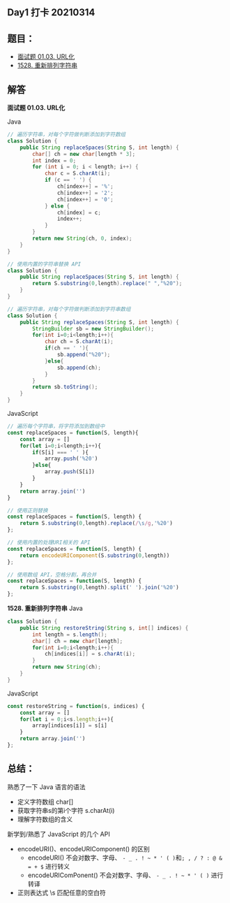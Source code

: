 ## Day1 打卡 20210314

## 题目：
* [面试题 01.03. URL化](https://leetcode-cn.com/problems/string-to-url-lcci/)
* [1528. 重新排列字符串](https://leetcode-cn.com/problems/shuffle-string/)

## 解答

**面试题 01.03. URL化**

Java
```Java
// 遍历字符串，对每个字符做判断添加到字符数组
class Solution {
    public String replaceSpaces(String S, int length) {    
        char[] ch = new char[length * 3];
        int index = 0;
        for (int i = 0; i < length; i++) {
            char c = S.charAt(i);
            if (c == ' ') {
                ch[index++] = '%';
                ch[index++] = '2';
                ch[index++] = '0';
            } else {
                ch[index] = c;
                index++;
            }
        }
        return new String(ch, 0, index);
    }
}
```
```Java
// 使用内置的字符串替换 API
class Solution {
    public String replaceSpaces(String S, int length) {
        return S.substring(0,length).replace(" ","%20");
    }
}
```
```Java
// 遍历字符串，对每个字符做判断添加到字符串数组
class Solution {
    public String replaceSpaces(String S, int length) {
        StringBuilder sb = new StringBuilder();
        for(int i=0;i<length;i++){
            char ch = S.charAt(i);
            if(ch == ' '){
                sb.append("%20");
            }else{
                sb.append(ch);
            }
        }
        return sb.toString();
    }
}
```
JavaScript
```JavaScript
// 遍历每个字符串，将字符添加到数组中
const replaceSpaces = function(S, length){
    const array = []
    for(let i=0;i<length;i++){
        if(S[i] === ' ' ){
            array.push('%20')
        }else{
            array.push(S[i])
        }
    }
    return array.join('')
}
```
```JavaScript
// 使用正则替换
const replaceSpaces = function(S, length) {
    return S.substring(0,length).replace(/\s/g,'%20')
};
```
```JavaScript
// 使用内置的处理URI相关的 API 
const replaceSpaces = function(S, length) {
    return encodeURIComponent(S.substring(0,length))
};
```
```JavaScript
// 使用数组 API，空格分割，再合并
const replaceSpaces = function(S, length) {
    return S.substring(0,length).split(' ').join('%20')
};
```

**1528. 重新排列字符串**
Java
```Java
class Solution {
    public String restoreString(String s, int[] indices) {
        int length = s.length();
        char[] ch = new char[length];
        for(int i=0;i<length;i++){
            ch[indices[i]] = s.charAt(i);
        }
        return new String(ch);
    }
}
```

JavaScript
```JavaScript
const restoreString = function(s, indices) {
    const array = []
    for(let i = 0;i<s.length;i++){
        array[indices[i]] = s[i]
    }
    return array.join('')
};
```

## 总结：

熟悉了一下 Java 语言的语法
* 定义字符数组 char[]
* 获取字符串s的第i个字符 s.charAt(i)
* 理解字符数组的含义

新学到/熟悉了 JavaScript 的几个 API
* encodeURI()、encodeURIComponent() 的区别
    * encodeURI() 不会对数字、字母、 `- _ . ! ~ * ' ( )`和`; , / ? : @ & = + $` 进行转义
    * encodeURIComPonent() 不会对数字、字母、 `- _ . ! ~ * ' ( )` 进行转译
* 正则表达式 \s 匹配任意的空白符

